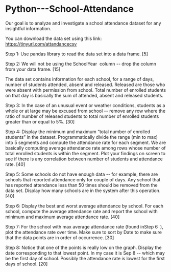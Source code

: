 # Python---School-Attendance
Our goal is to analyze and investigate a school attendance dataset for any insightful information.  
 
You can download the data set using this link: https://tinyurl.com/attandancecsv 

 Step 1:​ Use pandas library to read the data set into a data frame. [5] 
 
 Step 2:​ We will not be using the ​SchoolYear ​ column -- drop the column from your data frame. [15] 
 
The data set contains information for each school, for a range of days, number of students attended, absent and released. Released are those who were absent with permission from school. Total number of enrolled students on that day is basically the sum of attended, absent and released students.  

 Step 3: ​In the case of an unusual event or weather conditions, students as a whole or at large may be excused from school -- remove any row where the ratio of number of released students to total number of enrolled students greater than or equal to 5%. [30] 
 
 Step 4: ​Display the minimum and maximum “total number of enrolled students” in the dataset. Programmatically divide the range (min to max) into 5 segments and compute the attendance rate for each segment. We are basically computing average attendance rate among rows whose number of total enrolled students is within the segment. Plot your findings on screen to see if there is any correlation between number of students and attendance rate. [40] 
 
 Step 5: ​Some schools do not have enough data -- for example, there are schools that reported attendance only for couple of days. Any school that has reported attendance less than 50 times should be removed from the data set. Display how many schools are in the system after this operation. [40] 
 
 Step 6: ​Display the best and worst average attendance by school. For each school, compute the average attendance rate and report the school with minimum and maximum average attendance rate. [40] 
 
 Step 7: ​For the school with max average attendance rate (found in ​Step 6 ​ ), plot the attendance rate over time. Make sure to sort by Date to make sure that the data points are in order of occurrence. [30] 
 
 Step 8:​ Notice that one of the points is really low on the graph. Display the date corresponding to that lowest point. In my case it is Sep 8 -- which may be the first day of school. Possibly the attendance rate is lowest for the first days of school. [20] 
